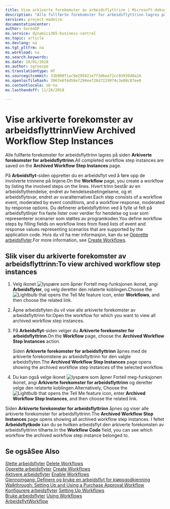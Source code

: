 ```yaml
---
title: Vise arkiverte forekomster av arbeidsflyttrinn | Microsoft-dokumentasjon
description: "Alle fullførte forekomster for arbeidsflyttrinn lagres på siden **Arkiverte forekomster for arbeidsflyttrinn**."
services: project-madeira
documentationcenter: 
author: SorenGP
ms.service: dynamics365-business-central
ms.topic: article
ms.devlang: na
ms.tgt_pltfrm: na
ms.workload: na
ms.search.keywords: 
ms.date: 10/01/2018
ms.author: sgroespe
ms.translationtype: HT
ms.sourcegitcommit: 33b900f1ac9e295921e7f3d6ea72cc93939d8a1b
ms.openlocfilehash: 3967e6f4d58e7294eef28d7229974c3e08c87ee0
ms.contentlocale: nb-no
ms.lasthandoff: 11/26/2018

---
```

# <a name="view-archived-workflow-step-instances"></a><span data-ttu-id="6618a-103">Vise arkiverte forekomster av arbeidsflyttrinn</span><span class="sxs-lookup"><span data-stu-id="6618a-103">View Archived Workflow Step Instances</span></span>
<span data-ttu-id="6618a-104">Alle fullførte forekomster for arbeidsflyttrinn lagres på siden **Arkiverte forekomster for arbeidsflyttrinn**.</span><span class="sxs-lookup"><span data-stu-id="6618a-104">All completed workflow step instances are saved on the **Archived Workflow Step Instances** page.</span></span>  

 <span data-ttu-id="6618a-105">På **Arbeidsflyt**-siden oppretter du en arbeidsflyt ved å føre opp de involverte trinnene på linjene.</span><span class="sxs-lookup"><span data-stu-id="6618a-105">On the **Workflow** page, you create a workflow by listing the involved steps on the lines.</span></span> <span data-ttu-id="6618a-106">Hvert trinn består av en arbeidsflythendelse, endret av hendelsesbetingelsene, og et arbeidsflytsvar, endret av svaralternativer.</span><span class="sxs-lookup"><span data-stu-id="6618a-106">Each step consists of a workflow event, moderated by event conditions, and a workflow response, moderated by response options.</span></span> <span data-ttu-id="6618a-107">Du definerer arbeidsflyttrinn ved å fylle ut felt på arbeidsflytlinjer fra faste lister over verdier for hendelse og svar som representerer scenarier som støttes av programkoden.</span><span class="sxs-lookup"><span data-stu-id="6618a-107">You define workflow steps by filling fields on workflow lines from fixed lists of event and response values representing scenarios that are supported by the application code.</span></span> <span data-ttu-id="6618a-108">Hvis du vil ha mer informasjon, kan du se [Opprette arbeidsflyter](across-how-to-create-workflows.md).</span><span class="sxs-lookup"><span data-stu-id="6618a-108">For more information, see [Create Workflows](across-how-to-create-workflows.md).</span></span>  

## <a name="to-view-archived-workflow-step-instances"></a><span data-ttu-id="6618a-109">Slik viser du arkiverte forekomster av arbeidsflyttrinn:</span><span class="sxs-lookup"><span data-stu-id="6618a-109">To view archived workflow step instances</span></span>  
1.  <span data-ttu-id="6618a-110">Velg ikonet ![lyspære som åpner Fortell meg-funksjonen](media/ui-search/search_small.png "Fortell hva du vil gjøre") ikonet, angi **Arbeidsflyter**, og velg deretter den relaterte koblingen.</span><span class="sxs-lookup"><span data-stu-id="6618a-110">Choose the ![Lightbulb that opens the Tell Me feature](media/ui-search/search_small.png "Tell me what you want to do") icon, enter **Workflows**, and then choose the related link.</span></span>  
2.  <span data-ttu-id="6618a-111">Åpne arbeidsflyten du vil vise alle arkiverte forekomster av arbeidsflyttrinn for.</span><span class="sxs-lookup"><span data-stu-id="6618a-111">Open the workflow for which you want to view all archived workflow step instances.</span></span>  
3.  <span data-ttu-id="6618a-112">På **Arbeidsflyt**-siden velger du **Arkiverte forekomster for arbeidsflyttrinn**.</span><span class="sxs-lookup"><span data-stu-id="6618a-112">On the **Workflow** page, choose the **Archived Workflow Step Instances** action.</span></span>  

    <span data-ttu-id="6618a-113">Siden **Arkiverte forekomster for arbeidsflyttrinn** åpnes med de arkiverte forekomstene av arbeidsflyttrinn for den valgte arbeidsflyten.</span><span class="sxs-lookup"><span data-stu-id="6618a-113">The **Archived Workflow Step Instances** page opens showing the archived workflow step instances of the selected workflow.</span></span>  
4.  <span data-ttu-id="6618a-114">Du kan også velge ikonet ![lyspære som åpner Fortell meg-funksjonen](media/ui-search/search_small.png "Fortell hva du vil gjøre") ikonet, angi **Arkiverte forekomster for arbeidsflyttrinn** og deretter velge den relaterte koblingen.</span><span class="sxs-lookup"><span data-stu-id="6618a-114">Alternatively, Choose the ![Lightbulb that opens the Tell Me feature](media/ui-search/search_small.png "Tell me what you want to do") icon, enter **Archived Workflow Step Instances**, and then choose the related link.</span></span>  

<span data-ttu-id="6618a-115">Siden **Arkiverte forekomster for arbeidsflyttrinn** åpnes og viser alle arkiverte forekomster for arbeidsflyttrinn.</span><span class="sxs-lookup"><span data-stu-id="6618a-115">The **Archived Workflow Step Instances** page opens showing all archived workflow step instances.</span></span> <span data-ttu-id="6618a-116">I feltet **Arbeidsflytkode** kan du se hvilken arbeidsflyt den arkiverte forekomsten av arbeidsflyttrinn tilhørte.</span><span class="sxs-lookup"><span data-stu-id="6618a-116">In the **Workflow Code** field, you can see which workflow the archived workflow step instance belonged to.</span></span>  

## <a name="see-also"></a><span data-ttu-id="6618a-117">Se også</span><span class="sxs-lookup"><span data-stu-id="6618a-117">See Also</span></span>  
 <span data-ttu-id="6618a-118">[Slette arbeidsflyter](across-how-to-delete-workflows.md) </span><span class="sxs-lookup"><span data-stu-id="6618a-118">[Delete Workflows](across-how-to-delete-workflows.md) </span></span>  
 <span data-ttu-id="6618a-119">[Opprette arbeidsflyter](across-how-to-create-workflows.md) </span><span class="sxs-lookup"><span data-stu-id="6618a-119">[Create Workflows](across-how-to-create-workflows.md) </span></span>  
 <span data-ttu-id="6618a-120">[Aktivere arbeidsflyter](across-how-to-enable-workflows.md) </span><span class="sxs-lookup"><span data-stu-id="6618a-120">[Enable Workflows](across-how-to-enable-workflows.md) </span></span>  
 <span data-ttu-id="6618a-121">[Gjennomgang: Definere og bruke en arbeidsflyt for kjøpsgodkjenning](walkthrough-setting-up-and-using-a-purchase-approval-workflow.md) </span><span class="sxs-lookup"><span data-stu-id="6618a-121">[Walkthrough: Setting Up and Using a Purchase Approval Workflow](walkthrough-setting-up-and-using-a-purchase-approval-workflow.md) </span></span>  
 <span data-ttu-id="6618a-122">[Konfigurere arbeidsflyter](across-set-up-workflows.md) </span><span class="sxs-lookup"><span data-stu-id="6618a-122">[Setting Up Workflows](across-set-up-workflows.md) </span></span>  
 <span data-ttu-id="6618a-123">[Bruke arbeidsflyter](across-use-workflows.md) </span><span class="sxs-lookup"><span data-stu-id="6618a-123">[Using Workflows](across-use-workflows.md) </span></span>  
 [<span data-ttu-id="6618a-124">Arbeidsflyt</span><span class="sxs-lookup"><span data-stu-id="6618a-124">Workflow</span></span>](across-workflow.md)


